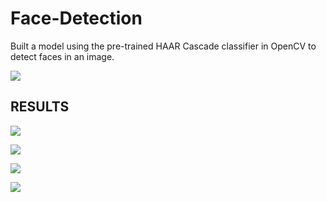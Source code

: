 # Face-Detection
Built a model using the pre-trained HAAR Cascade classifier in OpenCV to detect faces in an image.

![](https://i.imgur.com/v2afj6r.png)
## RESULTS
![](https://i.imgur.com/FclaMNR.png)

![](https://i.imgur.com/B68C8pS.png)

![](https://i.imgur.com/NYfPOfO.png)

![](https://i.imgur.com/bVg6L30.png)


